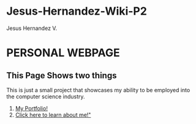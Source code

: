 # Jesus-Hernandez-Wiki-P2
<!DOCTYPE html>
<html>
<head>
  <meta charset="utf-8">
  <link rel="stylesheet" href="index.css"
<title>Jesus Hernandez V.</title>
</head>
<body>
  <h1>PERSONAL WEBPAGE</h1>
  <h2>This Page Shows two things</h2>
   <p>This is just a small project that showcases my ability to be employed into the computer science industry.</p>


  
  <ol>
    <li><a href="portfolio.html">My Portfolio!</a> </li>
    <li><a href="about.html">Click here to learn about me!"</a></li>
